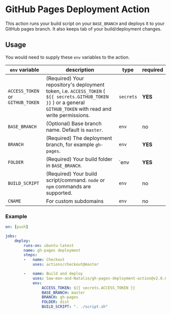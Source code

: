 # GitHub Pages Deployment Action

This action runs your build script on your `BASE_BRANCH` and deploys it to your GitHub pages branch.
It also keeps tab of your build/deployment changes.

## Usage

You would need to supply these `env` variables to the action.

|`env` variable | description| type | required |
|---|---|---|---|
|`ACCESS_TOKEN` or `GITHUB_TOKEN` | (Required) Your repository's deployment token, i.e. `ACCESS_TOKEN` ( `${{ secrets.GITHUB_TOKEN }}` ) or a general `GITHUB_TOKEN` with read and write permissions.| `secrets` | **YES** |
|`BASE_BRANCH` | (Optional) Base branch name. Default is `master`.| `env` | no
|`BRANCH`| (Required) The deployment branch, for example `gh-pages`.| `env` | **YES** |
|`FOLDER`| (Required) Your build folder in `BASE_BRANCH`. | `env | **YES** |
|`BUILD_SCRIPT`| (Required) Your build script/command. `node` or `npm` commands are supported.| `env` | no |
|`CNAME`| For custom subdomains | `env` | no |

### Example

```yml
on: [push]

jobs:
    deploy:
        runs-on: ubuntu-latest
        name: gh-pages deployment
        steps:
        -   name: Checkout
            uses: actions/checkout@master

        -   name: Build and deploy
            uses: Saw-mon-and-Natalie/gh-pages-deployment-action@v2.0.0
            env:
                ACCESS_TOKEN: ${{ secrets.ACCESS_TOKEN }}
                BASE_BRANCH: master
                BRANCH: gh-pages
                FOLDER: dist
                BUILD_SCRIPT: ". ./script.sh"
```